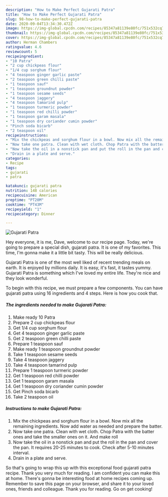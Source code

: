 ```yaml
---
description: "How to Make Perfect Gujarati Patra"
title: "How to Make Perfect Gujarati Patra"
slug: 98-how-to-make-perfect-gujarati-patra
date: 2020-09-04T13:34:30.472Z
image: https://img-global.cpcdn.com/recipes/85347a81139e80fc/751x532cq70/gujarati-patra-recipe-main-photo.jpg
thumbnail: https://img-global.cpcdn.com/recipes/85347a81139e80fc/751x532cq70/gujarati-patra-recipe-main-photo.jpg
cover: https://img-global.cpcdn.com/recipes/85347a81139e80fc/751x532cq70/gujarati-patra-recipe-main-photo.jpg
author: Herman Chambers
ratingvalue: 4.6
reviewcount: 5
recipeingredient:
- "10 Patra"
- "2 cup chickpeas flour"
- "1/4 cup sorghum flour"
- "4 teaspoon ginger garlic paste"
- "2 teaspoon green chilli paste"
- "1 teaspoon sauf"
- "1 teaspoon groundnut powder"
- "1 teaspoon sesame seeds"
- "4 teaspoon jaggery"
- "4 teaspoon tamarind pulp"
- "1 teaspoon turmeric powder"
- "1 teaspoon red chilli powder"
- "1 teaspoon garam masala"
- "1 teaspoon dry coriander cumin powder"
- "Pinch soda bicarb"
- "2 teaspoon oil"
recipeinstructions:
- "Mix the chickpeas and sorghum flour in a bowl. Now mix all the remaining ingredients. Now add water as needed and prepare the batter."
- "Now take one patra. Clean with wet cloth. Chop Patra with the batter ones and take the smaller ones on it. And make roll"
- "Now take the oil in a nonstick pan and put the roll in the pan and cover the pan. It requires 20-25 minutes to cook. Check after 5-10 minutes interval."
- "Drain in a plate and serve."
categories:
- Recipe
tags:
- gujarati
- patra

katakunci: gujarati patra 
nutrition: 148 calories
recipecuisine: American
preptime: "PT20M"
cooktime: "PT43M"
recipeyield: "1"
recipecategory: Dinner

---
```



![Gujarati Patra](https://img-global.cpcdn.com/recipes/85347a81139e80fc/751x532cq70/gujarati-patra-recipe-main-photo.jpg)

Hey everyone, it is me, Dave, welcome to our recipe page. Today, we're going to prepare a special dish, gujarati patra. It is one of my favorites. This time, I'm gonna make it a little bit tasty. This will be really delicious.

Gujarati Patra is one of the most well liked of recent trending meals on earth. It is enjoyed by millions daily. It is easy, it's fast, it tastes yummy. Gujarati Patra is something which I've loved my entire life. They're nice and they look wonderful.




To begin with this recipe, we must prepare a few components. You can have gujarati patra using 16 ingredients and 4 steps. Here is how you cook that.

##### The ingredients needed to make Gujarati Patra:

1. Make ready 10 Patra
1. Prepare 2 cup chickpeas flour
1. Get 1/4 cup sorghum flour
1. Get 4 teaspoon ginger garlic paste
1. Get 2 teaspoon green chilli paste
1. Prepare 1 teaspoon sauf
1. Make ready 1 teaspoon groundnut powder
1. Take 1 teaspoon sesame seeds
1. Take 4 teaspoon jaggery
1. Take 4 teaspoon tamarind pulp
1. Prepare 1 teaspoon turmeric powder
1. Get 1 teaspoon red chilli powder
1. Get 1 teaspoon garam masala
1. Get 1 teaspoon dry coriander cumin powder
1. Get Pinch soda bicarb
1. Take 2 teaspoon oil




##### Instructions to make Gujarati Patra:

1. Mix the chickpeas and sorghum flour in a bowl. Now mix all the remaining ingredients. Now add water as needed and prepare the batter.
1. Now take one patra. Clean with wet cloth. Chop Patra with the batter ones and take the smaller ones on it. And make roll
1. Now take the oil in a nonstick pan and put the roll in the pan and cover the pan. It requires 20-25 minutes to cook. Check after 5-10 minutes interval.
1. Drain in a plate and serve.




So that's going to wrap this up with this exceptional food gujarati patra recipe. Thank you very much for reading. I am confident you can make this at home. There's gonna be interesting food at home recipes coming up. Remember to save this page on your browser, and share it to your loved ones, friends and colleague. Thank you for reading. Go on get cooking!

